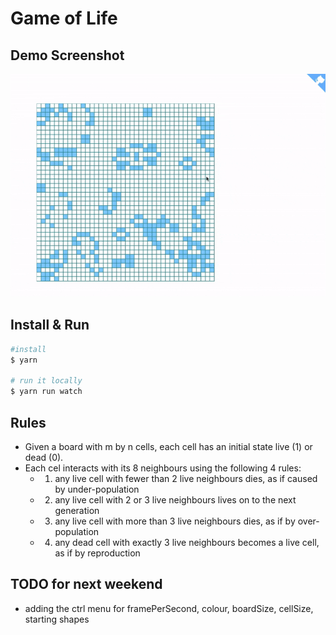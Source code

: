 # Game of Life

## Demo Screenshot

![](gol.gif)

## Install & Run

```bash
#install
$ yarn

# run it locally
$ yarn run watch
```

## Rules
- Given a board with m by n cells, each cell has an initial state live (1) or dead (0).
- Each cel interacts with its 8 neighbours using the following 4 rules:
    - 1) any live cell with fewer than 2 live neighbours dies, as if caused by under-population
    - 2) any live cell with 2 or 3 live neighbours lives on to the next generation
    - 3) any live cell with more than 3 live neighbours dies, as if by over-population
    - 4) any dead cell with exactly 3 live neighbours becomes a live cell, as if by reproduction

## TODO for next weekend
- adding the ctrl menu for framePerSecond, colour, boardSize, cellSize, starting shapes
